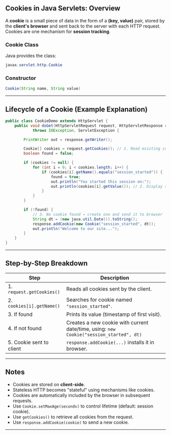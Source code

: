## **Cookies in Java Servlets: Overview**

A **cookie** is a small piece of data in the form of a **(key, value)** pair, stored by the **client's browser** and sent back to the server with each HTTP request. Cookies are one mechanism for **session tracking**.

### Cookie Class

Java provides the class:

```java
javax.servlet.http.Cookie
```

### Constructor

```java
Cookie(String name, String value)
```

---

## Lifecycle of a Cookie (Example Explanation)

```java
public class CookieDemo extends HttpServlet {
    public void doGet(HttpServletRequest request, HttpServletResponse response)
            throws IOException, ServletException {

        PrintWriter out = response.getWriter();

        Cookie[] cookies = request.getCookies(); // 1. Read existing cookies
        boolean found = false;

        if (cookies != null) {
            for (int i = 0; i < cookies.length; i++) {
                if (cookies[i].getName().equals("session_started")) {
                    found = true;
                    out.println("You started this session on:");
                    out.println(cookies[i].getValue()); // 2. Display stored value
                }
            }
        }

        if (!found) {
            // 3. No cookie found → create one and send it to browser
            String dt = (new java.util.Date()).toString();
            response.addCookie(new Cookie("session_started", dt));
            out.println("Welcome to our site...");
        }
    }
}
```

---

## **Step-by-Step Breakdown**

| Step                      | Description                                         |
| ------------------------- | --------------------------------------------------- |
| 1. `request.getCookies()` | Reads all cookies sent by the client.               |
| 2. `cookies[i].getName()` | Searches for cookie named `"session_started"`.      |
| 3. If found               | Prints its value (timestamp of first visit).        |
| 4. If not found           | Creates a new cookie with current date/time, using: `new Cookie("session_started", dt)`                 |
| 5. Cookie sent to client  | `response.addCookie(...)` installs it in browser.   |

---

## Notes

* Cookies are stored on **client-side**.
* Stateless HTTP becomes "stateful" using mechanisms like cookies.
* Cookies are automatically included by the browser in subsequent requests.
* Use `Cookie.setMaxAge(seconds)` to control lifetime (default: session cookie).
* Use `getCookies()` to retrieve all cookies from the request.
* Use `response.addCookie(cookie)` to send a new cookie.

---